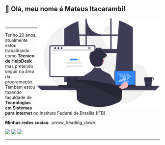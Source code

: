 ## :speech_balloon: Olá, meu nome é Mateus Itacarambi!

<img src="https://github.com/Mateus-Itacarambi/mateus-itacarambi/blob/main/programming.svg" min-width="400px" max-width="400px" width="400px" align="right" alt="Computador iuriCode">

<br>

---

<p align="left">Tenho 20 anos, atualmente estou trabalhando como <strong>Técnico de HelpDesk</strong> mas pretendo seguir na área da programação. Também estou fazendo faculdade de <strong>Tecnologias em Sistemas para Internet</strong> no Instituto Federal de Brasília (IFB)</p>

<p><strong>Minhas redes socias:</strong> :arrow_heading_down:</p>

<p align="left">
  <a href="https://www.linkedin.com/in/mateus-de-souza-itacarambi-3403ba1a0" alt="Linkedin">
  <img src="https://img.shields.io/badge/-Linkedin-0e76a8?style=flat-square&logo=Linkedin&logoColor=white&link=LINK-DO-SEU-LINKEDIN" /></a>

  <a href="https://wa.me/+5561999178932?text=Contato%20de%20Mateus%20Itacarambi" alt="WhatsApp">
  <img src="https://img.shields.io/badge/-WhatsApp-25d366?style=flat-square&labelColor=25d366&logo=whatsapp&logoColor=white&link=API-DO-SEU-WHATSAPP"/></a>

  <a href="https://www.instagram.com/_itacarambi_/" alt="Instagram">
  <img src="https://img.shields.io/badge/-Instagram-DF0174?style=flat-square&labelColor=DF0174&logo=instagram&logoColor=white&link=LINK-DO-SEU-INSTAGRAM"/></a>
</p>  

---
